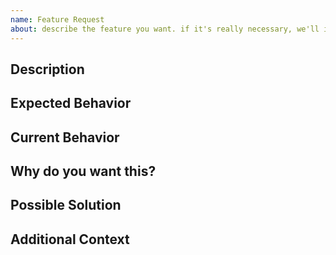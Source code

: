 ```yaml
---
name: Feature Request
about: describe the feature you want. if it's really necessary, we'll impl it.
---
```


## Description
<!--- Provide a general summary of the issue in the Title above -->

## Expected Behavior
<!--- If you're suggesting a change/improvement, tell us how it should work -->

## Current Behavior
<!--- If suggesting a change/improvement, explain the difference from expected behavior -->

## Why do you want this?
<!--- tell us what case you will use this feature -->
<!--- this will help us better understand you usage scenarios -->

## Possible Solution
<!--- Not obligatory -->
<!--- ideas how to implement the feature -->
<!--- we will consider for more details with your ideas -->

## Additional Context
<!--- How has this issue affected you? -->
